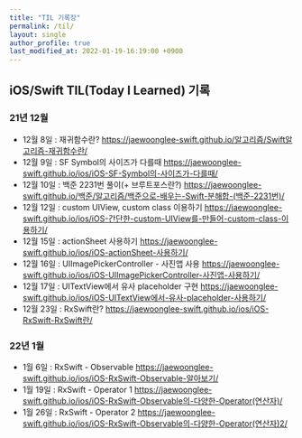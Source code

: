 ```yaml
---
title: "TIL 기록장"
permalink: /til/
layout: single
author_profile: true
last_modified_at: 2022-01-19-16:19:00 +0900
---
```


## iOS/Swift TIL(Today I Learned) 기록

### 21년 12월
- 12월 8일 : 재귀함수란?
<https://jaewoonglee-swift.github.io/알고리즘/Swift알고리즘-재귀함수란/>
- 12월 9일 : SF Symbol의 사이즈가 다를때
<https://jaewoonglee-swift.github.io/ios/iOS-SF-Symbol의-사이즈가-다를때/>
- 12월 10일 : 백준 2231번 풀이(+ 브루트포스란?)
<https://jaewoonglee-swift.github.io/백준/알고리즘/백준으로-배우는-Swift-분해합-(백준-2231번)/>
- 12월 12일 : custom UIView, custom class 이용하기
<https://jaewoonglee-swift.github.io/ios/iOS-간단한-custom-UIView를-만들어-custom-class-이용하기/>
- 12월 15일 : actionSheet 사용하기
<https://jaewoonglee-swift.github.io/ios/iOS-actionSheet-사용하기/>
- 12월 16일 : UIImagePickerController - 사진앱 사용
<https://jaewoonglee-swift.github.io/ios/iOS-UIImagePickerController-사진앱-사용하기/>
- 12월 17일 : UITextView에서 유사 placeholder 구현
<https://jaewoonglee-swift.github.io/ios/iOS-UITextView에서-유사-placeholder-사용하기/>
- 12월 23일 : RxSwift란?
<https://jaewoonglee-swift.github.io/ios/iOS-RxSwift-RxSwift란/>

### 22년 1월
- 1월 6일 : RxSwift - Observable
<https://jaewoonglee-swift.github.io/ios/iOS-RxSwift-Observable-알아보기/>
- 1월 19일 : RxSwift - Operator 1
<https://jaewoonglee-swift.github.io/ios/iOS-RxSwift-Observable의-다양한-Operator(연산자)/>
- 1월 26일 : RxSwift - Operator 2
<https://jaewoonglee-swift.github.io/ios/iOS-RxSwift-Observable의-다양한-Operator(연산자)2/>
